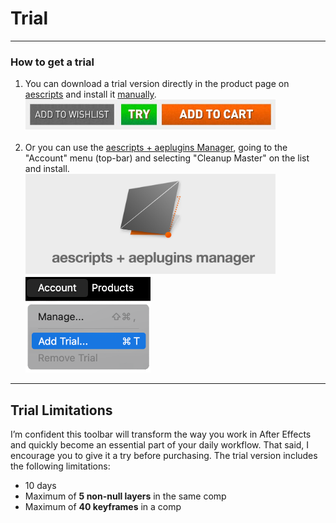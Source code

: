# Trial
---
<h3 id="compatibility">How to get a trial</h3>

1. You can download a trial version directly in the product page on [aescripts](https://aescripts.com/cleanup-master/) and install it [manually](installation.md#option-1).<br>
<img
  src="assets/gifs/trial-page.jpg"
  alt="Cleanup Master UI"
  width="400px"
  style="max-width:400px; height:auto;"
/>
<br><br>
2. Or you can use the [aescripts + aeplugins Manager](https://aescripts.com/learn/aescripts-aeplugins-manager-app/), going to the "Account" menu (top-bar) and selecting "Cleanup Master" on the list and install. <br>
[  <img
    src="assets/gifs/aescripts-aeplugins-manager.jpg"
    alt="Cleanup Master UI"
    width="400px"
    style="max-width:500px; height:auto;"
  />](https://aescripts.com/learn/aescripts-aeplugins-manager-app/)
<img
  src="assets/addTrial.png"
  alt="Cleanup Master UI"
  width="200px"
  style="max-width:200px; height:auto;"
/>

---
## Trial Limitations
I’m confident this toolbar will transform the way you work in After Effects and quickly become an essential part of your daily workflow. That said, I encourage you to give it a try before purchasing.
The trial version includes the following limitations:
- 10 days
- Maximum of <strong>5 non-null layers</strong> in the same comp
- Maximum of <strong>40 keyframes</strong> in a comp